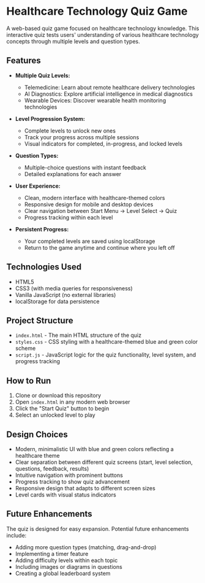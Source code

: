 # Healthcare Technology Quiz Game

A web-based quiz game focused on healthcare technology knowledge. This interactive quiz tests users' understanding of various healthcare technology concepts through multiple levels and question types.

## Features

- **Multiple Quiz Levels:**
  - Telemedicine: Learn about remote healthcare delivery technologies
  - AI Diagnostics: Explore artificial intelligence in medical diagnostics
  - Wearable Devices: Discover wearable health monitoring technologies

- **Level Progression System:**
  - Complete levels to unlock new ones
  - Track your progress across multiple sessions
  - Visual indicators for completed, in-progress, and locked levels

- **Question Types:**
  - Multiple-choice questions with instant feedback
  - Detailed explanations for each answer

- **User Experience:**
  - Clean, modern interface with healthcare-themed colors
  - Responsive design for mobile and desktop devices
  - Clear navigation between Start Menu → Level Select → Quiz
  - Progress tracking within each level

- **Persistent Progress:**
  - Your completed levels are saved using localStorage
  - Return to the game anytime and continue where you left off

## Technologies Used

- HTML5
- CSS3 (with media queries for responsiveness)
- Vanilla JavaScript (no external libraries)
- localStorage for data persistence

## Project Structure

- `index.html` - The main HTML structure of the quiz
- `styles.css` - CSS styling with a healthcare-themed blue and green color scheme
- `script.js` - JavaScript logic for the quiz functionality, level system, and progress tracking

## How to Run

1. Clone or download this repository
2. Open `index.html` in any modern web browser
3. Click the "Start Quiz" button to begin
4. Select an unlocked level to play

## Design Choices

- Modern, minimalistic UI with blue and green colors reflecting a healthcare theme
- Clear separation between different quiz screens (start, level selection, questions, feedback, results)
- Intuitive navigation with prominent buttons
- Progress tracking to show quiz advancement
- Responsive design that adapts to different screen sizes
- Level cards with visual status indicators

## Future Enhancements

The quiz is designed for easy expansion. Potential future enhancements include:
- Adding more question types (matching, drag-and-drop)
- Implementing a timer feature
- Adding difficulty levels within each topic
- Including images or diagrams in questions
- Creating a global leaderboard system
